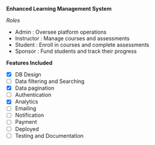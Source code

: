 __Enhanced Learning Management System__

_Roles_
- Admin : Oversee platform operations
- Instructor : Manage courses and assessments
- Student : Enroll in courses and complete assessments
- Sponsor : Fund students and track their progress


__Features Included__

- [x] DB Design
- [ ] Data filtering and Searching
- [x] Data pagination
- [ ] Authentication
- [x] Analytics
- [ ] Emailing
- [ ] Notification
- [ ] Payment 
- [ ] Deployed
- [ ] Testing and Documentation
